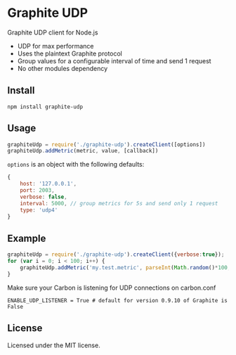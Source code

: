 # Graphite UDP

Graphite UDP client for Node.js

* UDP for max performance
* Uses the plaintext Graphite protocol
* Group values for a configurable interval of time and send 1 request
* No other modules dependency


## Install
```
npm install graphite-udp
```

## Usage
```js
graphiteUdp = require('./graphite-udp').createClient([options])
graphiteUdp.addMetric(metric, value, [callback])
```

`options` is an object with the following defaults:
```js
{
	host: '127.0.0.1',
	port: 2003,
	verbose: false,
	interval: 5000, // group metrics for 5s and send only 1 request
	type: 'udp4'
}
```

## Example
```js
graphiteUdp = require('./graphite-udp').createClient({verbose:true});
for (var i = 0; i < 100; i++) {
	graphiteUdp.addMetric('my.test.metric', parseInt(Math.random()*100, 10));
}
```

Make sure your Carbon is listening for UDP connections on carbon.conf

`ENABLE_UDP_LISTENER = True # default for version 0.9.10 of Graphite is False`


## License

Licensed under the MIT license.
